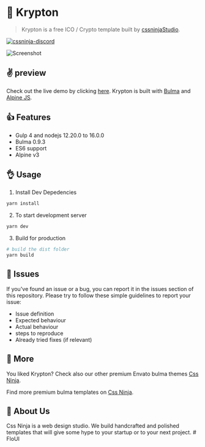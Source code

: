# 👋 Krypton

> Krypton is a free ICO / Crypto template built by [cssninjaStudio](https://cssninja.io).

[![cssninja-discord](https://img.shields.io/discord/785473098069311510?label=join%20us%20on%20discord&color=6944EC)](https://discord.cssninja.io/)

![Screenshot](https://media.cssninja.io/products/krypton/product.png "Krypton")

## ✌️ preview

Check out the live demo by clicking [here](https://cssninjastudio.github.io/krypton/).
Krypton is built with [Bulma](https://bulma.io) and [Alpine JS](https://github.com/alpinejs/alpine).

## 👍 Features

- Gulp 4 and nodejs 12.20.0 to 16.0.0
- Bulma 0.9.3
- ES6 support
- Alpine v3

## 👌 Usage

1. Install Dev Depedencies

```sh
yarn install
```

2. To start development server

```sh
yarn dev
```

3. Build for production

```sh
# build the dist folder
yarn build
```

## 🍔 Issues

If you've found an issue or a bug, you can report it in the issues section of this repository.
Please try to follow these simple guidelines to report your issue:

- Issue definition
- Expected behaviour
- Actual behaviour
- steps to reproduce
- Already tried fixes (if relevant)

## 🎉 More

You liked Krypton? Check also our other premium Envato bulma themes [Css Ninja](https://cssninja.io/themes).

Find more premium bulma templates on [Css Ninja](https://cssninja.io/category/all).

## 🚀 About Us

Css Ninja is a web design studio. We build handcrafted and polished templates that will give some hype to your startup or to your next project.
#   F l o U I  
 